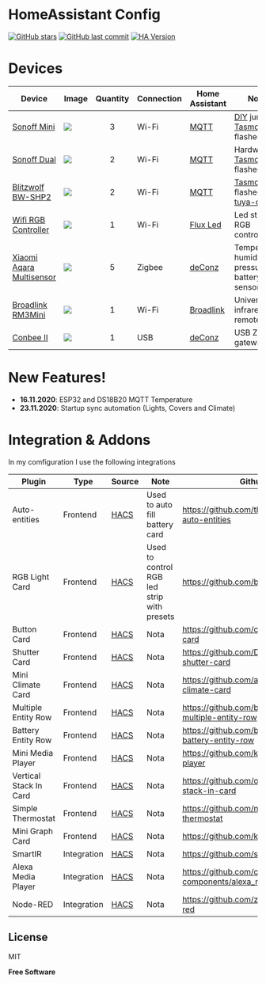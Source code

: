 # HomeAssistant Config


[![GitHub stars](https://img.shields.io/github/stars/alesus97/HA)](https://github.com/alesus97/HA)
[![GitHub last commit](https://img.shields.io/github/last-commit/alesus97/HA)](https://github.com/alesus97/HA/commits/master)
[![HA Version](https://img.shields.io/badge/Running%20Home%20Assistant-0.118.2%20-darkblue)](https://github.com/home-assistant/home-assistant/releases/latest)
# Devices


| Device  | Image|Quantity | Connection | Home Assistant | Notes |
| -------------| ------ | :---: | ------------- | ------------- | ------------- |
| [Sonoff Mini](https://amzn.to/2HlmcED) | ![](https://i.ibb.co/rd2Bb1L/41-WVzq-Dw7-TL-AC-SX425.jpg) | 3 | Wi-Fi | [MQTT]| [DIY](https://tasmota.github.io/docs/Sonoff-DIY/)  jumper [Tasmota] flashed|
| [Sonoff Dual](https://amzn.to/2UIeJCw) | ![](https://i.ibb.co/Dw1w9yz/Sonoff-Dual.jpg) |2 | Wi-Fi| [MQTT]| Hardware [Tasmota] flashed|
| [Blitzwolf BW-SHP2](https://amzn.to/336IQIy) | ![](https://i.ibb.co/2sbbsmy/Blitzwolf-BW-SHP2.jpg) |2 | Wi-Fi| [MQTT]| [Tasmota] flashed with [tuya-convert](https://github.com/ct-Open-Source/tuya-convert)|
| [Wifi RGB Controller](https://amzn.to/397N1Yt) | ![](https://i.ibb.co/P5f90mg/rgb-Controller.jpg) | 1 | Wi-Fi| [Flux Led](https://www.home-assistant.io/integrations/flux_led/) | Led strip RGB controller|
| [Xiaomi Aqara Multisensor](https://amzn.to/35N2JWE) |![](https://i.ibb.co/hskTfq3/aqara-Multisensor.jpg) | 5 | Zigbee| [deConz]| Temperature, humidity, pressure and battery sensor|
| [Broadlink RM3Mini](https://amzn.to/2IW48kU) |![](https://i.ibb.co/6Z01sk1/Broadlink-RM3-Mini.jpg) | 1 | Wi-Fi| [Broadlink]| Universal infrared remote|
| [Conbee II](https://amzn.to/2IW48kU) |![](https://i.ibb.co/Hzpr7Ph/conbee2-aquacolor2.jpg) | 1 | USB| [deConz] | USB Zigbee gateway|


# New Features!

  - **16.11.2020**: ESP32 and DS18B20 MQTT Temperature 
  - **23.11.2020**: Startup sync automation (Lights, Covers and Climate)
 

# Integration & Addons

In my comfiguration I use the following integrations

| Plugin |Type| Source|Note| Github Repo |
| ------|-----| --- |----| ------ |
| Auto-entities |Frontend|[HACS] |Used to auto fill battery card | https://github.com/thomasloven/lovelace-auto-entities |
| RGB Light Card |Frontend|[HACS]|Used to control RGB led strip with presets| https://github.com/bokub/rgb-light-card |
| Button Card |Frontend|[HACS]|Nota| https://github.com/custom-cards/button-card |
| Shutter Card |Frontend|[HACS]|Nota| https://github.com/Deejayfool/hass-shutter-card|
| Mini Climate Card |Frontend|[HACS]|Nota| https://github.com/artem-sedykh/mini-climate-card |
| Multiple Entity Row |Frontend|[HACS]|Nota| https://github.com/benct/lovelace-multiple-entity-row |
| Battery Entity Row |Frontend|[HACS]|Nota| https://github.com/benct/lovelace-battery-entity-row |
| Mini Media Player |Frontend|[HACS]|Nota| https://github.com/kalkih/mini-media-player |
| Vertical Stack In Card |Frontend|[HACS]|Nota| https://github.com/ofekashery/vertical-stack-in-card |
| Simple Thermostat |Frontend|[HACS]|Nota| https://github.com/nervetattoo/simple-thermostat |
| Mini Graph Card |Frontend|[HACS]| Nota|https://github.com/kalkih/mini-graph-card |
| SmartIR |Integration|[HACS]|Nota| https://github.com/smartHomeHub/SmartIR |
| Alexa Media Player |Integration|[HACS]| Nota|https://github.com/custom-components/alexa_media_player |
| Node-RED |Integration|[HACS]|Nota| https://github.com/zachowj/hass-node-red|


License
----

MIT


**Free Software**

[//]: # (These are reference links used in the body of this note and get stripped out when the markdown processor does its job. There is no need to format nicely because it shouldn't be seen. Thanks SO - http://stackoverflow.com/questions/4823468/store-comments-in-markdown-syntax)

   [MQTT]: <https://www.home-assistant.io/integrations/mqtt/>
   [Tasmota]: <https://tasmota.github.io/docs/>
   [deConz]: <https://www.home-assistant.io/integrations/broadlink/>
   [HACS]: <https://hacs.xyz/docs/installation/manual>
   [Broadlink]: <https://www.home-assistant.io/integrations/broadlink/>

